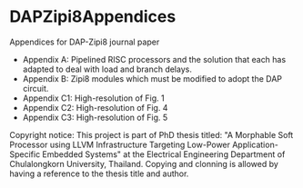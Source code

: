 # DAPZipi8Appendices
Appendices for DAP-Zipi8 journal paper 

- Appendix A: Pipelined RISC processors and the solution that each has adapted to deal with load and branch delays.
- Appendix B: Zipi8 modules which must be modified to adopt the DAP circuit.
- Appendix C1: High-resolution of Fig. 1
- Appendix C2: High-resolution of Fig. 4
- Appendix C3: High-resolution of Fig. 5


Copyright notice: This project is part of PhD thesis titled: "A Morphable Soft Processor using LLVM Infrastructure Targeting Low-Power Application-Specific Embedded Systems" at the Electrical Engineering Department of Chulalongkorn University, Thailand. Copying and clonning is allowed by having a reference to the thesis title and author.
